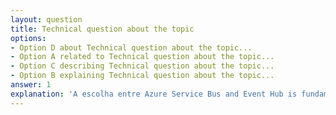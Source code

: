 ```yaml
---
layout: question
title: Technical question about the topic
options:
- Option D about Technical question about the topic...
- Option A related to Technical question about the topic...
- Option C describing Technical question about the topic...
- Option B explaining Technical question about the topic...
answer: 1
explanation: 'A escolha entre Azure Service Bus and Event Hub is fundamental to arquiteturas orientadas a eventos and integration of sistemas. [Service Bus vs Event Hub] — Conceito-chave: Padrão of Mensageria vs. Ingestão of Eventos Cada service atende a cenári...'
---
```

